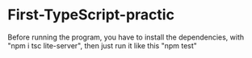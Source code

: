 ﻿# First-TypeScript-practic


Before running the program, you have to install the dependencies, with "npm i tsc lite-server", then just run it like this "npm test"

